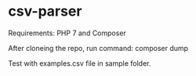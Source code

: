 # csv-parser
Requirements: PHP 7 and Composer

After cloneing the repo, run command: composer dump

Test with examples.csv file in sample folder.
